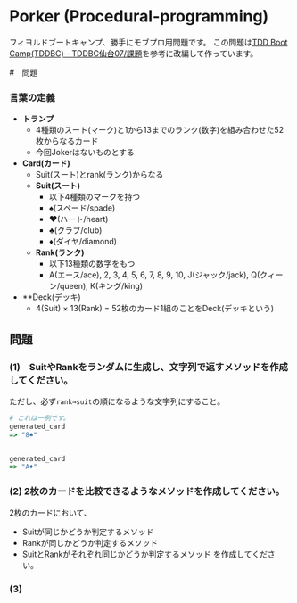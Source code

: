 # Porker (Procedural-programming)
フィヨルドブートキャンプ、勝手にモブプロ用問題です。
この問題は[TDD Boot Camp\(TDDBC\) \- TDDBC仙台07/課題](http://devtesting.jp/tddbc/?TDDBC%E4%BB%99%E5%8F%B007%2F%E8%AA%B2%E9%A1%8C)を参考に改編して作っています。

#　問題
### 言葉の定義
- **トランプ**
  - 4種類のスート(マーク)と1から13までのランク(数字)を組み合わせた52枚からなるカード
  - 今回Jokerはないものとする
- **Card(カード)**
  - Suit(スート)とrank(ランク)からなる
  - **Suit(スート)**
    - 以下4種類のマークを持つ
    - ♠️(スペード/spade)
    - ♥(ハート/heart)
    - ♣️(クラブ/club)
    - ♦︎(ダイヤ/diamond)
  - **Rank(ランク)**
    - 以下13種類の数字をもつ
    - A(エース/ace), 2, 3, 4, 5, 6, 7, 8, 9, 10, J(ジャック/jack), Q(クィーン/queen), K(キング/king)
- **Deck(デッキ)
  - 4(Suit) × 13(Rank) = 52枚のカード1組のことをDeck(デッキという)

## 問題
### (1)　SuitやRankをランダムに生成し、文字列で返すメソッドを作成してください。

ただし、必ず`rank→suit`の順になるような文字列にすること。
```ruby
# これは一例です。
generated_card
=> "8♠️"


generated_card
=> "A♦︎"
```

### (2) 2枚のカードを比較できるようなメソッドを作成してください。
2枚のカードにおいて、
- Suitが同じかどうか判定するメソッド
- Rankが同じかどうか判定するメソッド
- SuitとRankがそれぞれ同じかどうか判定するメソッド
を作成してください。

### (3)

